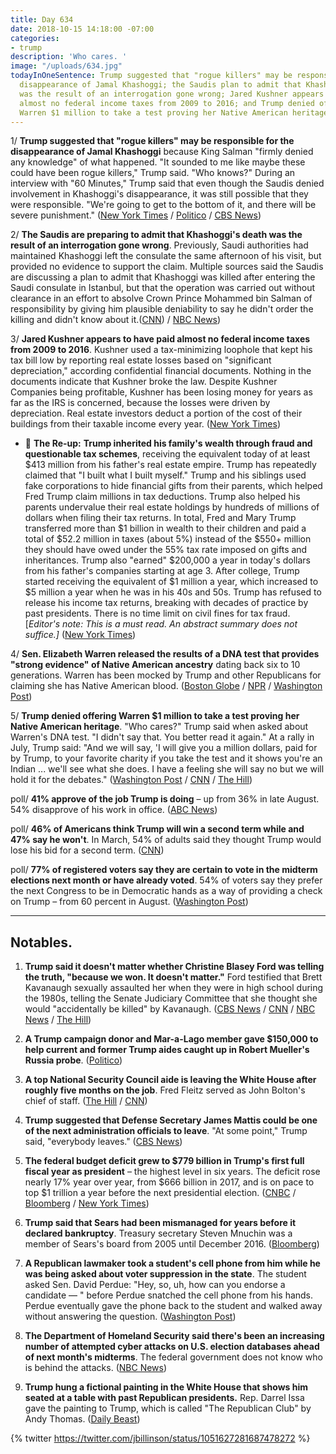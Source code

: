 ```yaml
---
title: Day 634
date: 2018-10-15 14:18:00 -07:00
categories:
- trump
description: 'Who cares. '
image: "/uploads/634.jpg"
todayInOneSentence: Trump suggested that "rogue killers" may be responsible for the
  disappearance of Jamal Khashoggi; the Saudis plan to admit that Khashoggi's death
  was the result of an interrogation gone wrong; Jared Kushner appears to have paid
  almost no federal income taxes from 2009 to 2016; and Trump denied offering Elizabeth
  Warren $1 million to take a test proving her Native American heritage.
---
```


1/ **Trump suggested that "rogue killers" may be responsible for the disappearance of Jamal Khashoggi** because King Salman "firmly denied any knowledge" of what happened. "It sounded to me like maybe these could have been rogue killers," Trump said. "Who knows?" During an interview with "60 Minutes," Trump said that even though the Saudis denied involvement in Khashoggi's disappearance, it was still possible that they were responsible. "We're going to get to the bottom of it, and there will be severe punishment." ([New York Times](https://www.nytimes.com/2018/10/15/us/politics/trump-saudi-king-journalist-khashoggi.html?smid=tw-nytimes&smtyp=cur) / [Politico](https://www.politico.com/story/2018/10/15/pompeo-meets-saudi-king-900193) / [CBS News](https://www.cbsnews.com/news/president-donald-trump-vows-severe-punishment-if-saudi-arabia-is-behind-saudi-missing-journalist/))

2/ **The Saudis are preparing to admit that Khashoggi's death was the result of an interrogation gone wrong**. Previously, Saudi authorities had maintained Khashoggi left the consulate the same afternoon of his visit, but provided no evidence to support the claim. Multiple sources said the Saudis are discussing a plan to admit that Khashoggi was killed after entering the Saudi consulate in Istanbul, but that the operation was carried out without clearance in an effort to absolve Crown Prince Mohammed bin Salman of responsibility by giving him plausible deniability to say he didn't order the killing and didn't know about it.([CNN](https://www.cnn.com/2018/10/15/middleeast/saudi-khashoggi-death-turkey/index.html)) / [NBC News](https://www.nbcnews.com/news/world/saudi-government-considering-plan-admit-jamal-khashoggi-was-killed-consulate-n920361))

3/ **Jared Kushner appears to have paid almost no federal income taxes from 2009 to 2016**. Kushner used a tax-minimizing loophole that kept his tax bill low by reporting real estate losses based on "significant depreciation," according confidential financial documents. Nothing in the documents indicate that Kushner broke the law. Despite Kushner Companies being profitable, Kushner has been losing money for years as far as the IRS is concerned, because the losses were driven by depreciation. Real estate investors deduct a portion of the cost of their buildings from their taxable income every year. ([New York Times](https://www.nytimes.com/2018/10/13/business/jared-kushner-taxes.html))

* 📌 **The Re-up:** **Trump inherited his family's wealth through fraud and questionable tax schemes**, receiving the equivalent today of at least $413 million from his father's real estate empire. Trump has repeatedly claimed that "I built what I built myself." Trump and his siblings used fake corporations to hide financial gifts from their parents, which helped Fred Trump claim millions in tax deductions. Trump also helped his parents undervalue their real estate holdings by hundreds of millions of dollars when filing their tax returns. In total, Fred and Mary Trump transferred more than $1 billion in wealth to their children and paid a total of $52.2 million in taxes (about 5%) instead of the $550\+ million they should have owed under the 55% tax rate imposed on gifts and inheritances. Trump also "earned" $200,000 a year in today's dollars from his father's companies starting at age 3. After college, Trump started receiving the equivalent of $1 million a year, which increased to $5 million a year when he was in his 40s and 50s. Trump has refused to release his income tax returns, breaking with decades of practice by past presidents. There is no time limit on civil fines for tax fraud. \[*Editor's note: This is a must read. An abstract summary does not suffice.\]* ([New York Times](https://www.nytimes.com/interactive/2018/10/02/us/politics/donald-trump-tax-schemes-fred-trump.html))

4/ **Sen. Elizabeth Warren released the results of a DNA test that provides "strong evidence" of Native American ancestry** dating back six to 10 generations. Warren has been mocked by Trump and other Republicans for claiming she has Native American blood. ([Boston Globe](https://www.bostonglobe.com/news/politics/2018/10/15/warren-addresses-native-american-issue/YEUaGzsefB0gPBe2AbmSVO/story.html) / [NPR](https://www.npr.org/2018/10/15/657468655/warren-releases-dna-results-challenges-trump-over-native-american-ancestry) / [Washington Post](https://www.washingtonpost.com/politics/warren-releases-dna-test-suggesting-distant-native-american-ancestor/2018/10/15/187ce196-d060-11e8-8c22-fa2ef74bd6d6_story.html?utm_term=.62c3198d40d1))

5/ **Trump denied offering Warren $1 million to take a test proving her Native American heritage**. "Who cares?" Trump said when asked about Warren's DNA test. "I didn't say that. You better read it again." At a rally in July, Trump said: "And we will say, 'I will give you a million dollars, paid for by Trump, to your favorite charity if you take the test and it shows you're an Indian ... we'll see what she does. I have a feeling she will say no but we will hold it for the debates." ([Washington Post](https://www.washingtonpost.com/politics/2018/10/15/trump-dared-elizabeth-warren-take-dna-test-prove-her-native-american-ancestry-now-what/) / [CNN](https://www.cnn.com/2018/10/15/politics/donald-trump-elizabeth-warren-dna-1-million/index.html) / [The Hill](https://thehill.com/homenews/administration/411414-trump-denies-offering-1-million-for-warren-dna-test-even-though-he))

poll/ **41% approve of the job Trump is doing** – up from 36% in late August. 54% disapprove of his work in office. ([ABC News](https://abcnews.go.com/Politics/trumps-approval-improves-dems-lead-house/story?id=58469893))

poll/ **46% of Americans think Trump will win a second term while and 47% say he won't**. In March, 54% of adults said they thought Trump would lose his bid for a second term. ([CNN](https://www.cnn.com/2018/10/14/politics/cnn-poll-trump-biden-bernie-sanders-2020/index.html))

poll/ **77% of registered voters say they are certain to vote in the midterm elections next month or have already voted**. 54% of voters say they prefer the next Congress to be in Democratic hands as a way of providing a check on Trump – from 60 percent in August. ([Washington Post](https://www.washingtonpost.com/politics/voters-say-they-are-more-likely-to-cast-ballots-in-this-years-midterm-elections/2018/10/13/c8dd8198-ce63-11e8-a360-85875bac0b1f_story.html))

---

## Notables.

1. **Trump said it doesn't matter whether Christine Blasey Ford was telling the truth, "because we won. It doesn't matter."** Ford testified that Brett Kavanaugh sexually assaulted her when they were in high school during the 1980s, telling the Senate Judiciary Committee that she thought she would "accidentally be killed" by Kavanaugh. ([CBS News](https://www.cbsnews.com/news/donald-trump-interview-60-minutes-full-transcript-lesley-stahl-jamal-khashoggi-james-mattis-brett-kavanaugh-vladimir-putin-2018-10-14/) / [CNN](https://www.cnn.com/2018/10/14/politics/trump-60-minutes-interview/index.html) / [NBC News](https://www.nbcnews.com/politics/donald-trump/trump-defends-mockery-christine-blasey-ford-says-it-got-kavanaugh-n919986) / [The Hill](https://thehill.com/homenews/administration/411380-trump-defends-love-for-kim-jong-un-i-have-a-good-chemistry-with-him))

2. **A Trump campaign donor and Mar-a-Lago member gave $150,000 to help current and former Trump aides caught up in Robert Mueller's Russia probe**. ([Politico](https://www.politico.com/story/2018/10/15/lomangino-donation-mueller-probe-900431))

3. **A top National Security Council aide is leaving the White House after roughly five months on the job**. Fred Fleitz served as John Bolton's chief of staff. ([The Hill](https://thehill.com/policy/national-security/411481-top-bolton-aide-to-leave-national-security-council) / [CNN](https://www.cnn.com/2018/10/15/politics/fred-fleitz-john-bolton-national-security-council/index.html))

4. **Trump suggested that Defense Secretary James Mattis could be one of the next administration officials to leave**. "At some point," Trump said, "everybody leaves." ([CBS News](https://www.cbsnews.com/news/trump-60-minutes-interview-president-suggests-defense-secretary-james-mattis-could-be-next-to-leave-cabinet/))

5. **The federal budget deficit grew to $779 billion in Trump's first full fiscal year as president** – the highest level in six years. The deficit rose nearly 17% year over year, from $666 billion in 2017, and is on pace to top $1 trillion a year before the next presidential election. ([CNBC](https://www.cnbc.com/2018/10/15/us-budget-deficit-expands-to-779-billion-in-fiscal-2018-as-spending-surges.html) / [Bloomberg](https://www.bloomberg.com/news/articles/2018-10-15/trump-s-first-annual-budget-deficit-climbs-to-a-six-year-high) / [New York Times](https://www.nytimes.com/2018/10/15/us/politics/federal-deficit-2018-trump-tax-cuts.html))

6. **Trump said that Sears had been mismanaged for years before it declared bankruptcy**. Treasury secretary Steven Mnuchin was a member of Sears's board from 2005 until December 2016. ([Bloomberg](https://www.bloomberg.com/news/articles/2018-10-15/trump-says-sears-was-mismanaged-steven-mnuchin-was-on-its-board))

7. **A Republican lawmaker took a student's cell phone from him while he was being asked about voter suppression in the state**. The student asked Sen. David Perdue: "Hey, so, uh, how can you endorse a candidate — " before Perdue snatched the cell phone from his hands. Perdue eventually gave the phone back to the student and walked away without answering the question. ([Washington Post](https://www.washingtonpost.com/politics/2018/10/14/senator-snatched-students-phone-while-being-asked-about-georgia-voter-registration-uproar/?utm_term=.3e56084d2771))

8. **The Department of Homeland Security said there's been an increasing number of attempted cyber attacks on U.S. election databases ahead of next month's midterms**. The federal government does not know who is behind the attacks. ([NBC News](https://www.nbcnews.com/politics/national-security/dhs-finds-increasing-attempts-hack-u-s-election-systems-ahead-n920336))

9. **Trump hung a fictional painting in the White House that shows him seated at a table with past Republican presidents.** Rep. Darrel Issa gave the painting to Trump, which is called "The Republican Club" by Andy Thomas. ([Daily Beast](https://www.thedailybeast.com/trump-hangs-tacky-fantasy-painting-of-himself-with-gop-presidents-in-white-house))

{% twitter https://twitter.com/jbillinson/status/1051627281687478272 %}